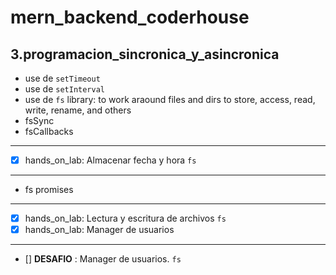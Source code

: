 # mern_backend_coderhouse
## 3.programacion_sincronica_y_asincronica

- use de `setTimeout`
- use de `setInterval`
- use de `fs` library: to work araound files and dirs to store, access, read, write, rename, and others
- fsSync
- fsCallbacks
---
- [x] hands_on_lab: Almacenar fecha y hora `fs`
---
- fs promises
---
- [x] hands_on_lab: Lectura y escritura de archivos `fs`
- [x] hands_on_lab: Manager de usuarios
---
- [] **DESAFIO** : Manager de usuarios. `fs`
